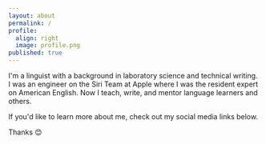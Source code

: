 ```yaml
---
layout: about
permalink: /
profile:
  align: right
  image: profile.png
published: true
---
```


I'm a linguist with a background in laboratory science and technical writing. I was an engineer on the Siri Team at Apple where I was the resident expert on American English. Now I teach, write, and mentor language learners and others.

If you'd like to learn more about me, check out my social media links below.

Thanks 😊
